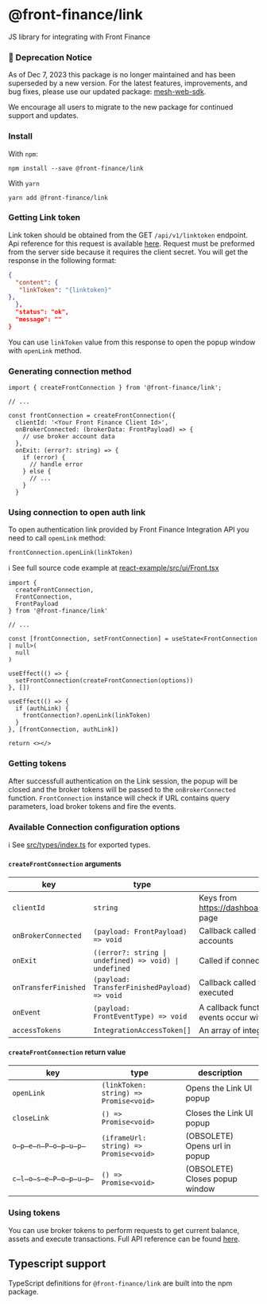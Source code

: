 # @front-finance/link

JS library for integrating with Front Finance

### 📌 Deprecation Notice

As of Dec 7, 2023 this package is no longer maintained and has been superseded by a new version. For the latest features, improvements, and bug fixes, please use our updated package: [mesh-web-sdk](https://github.com/FrontFin/mesh-web-sdk).

We encourage all users to migrate to the new package for continued support and updates.

### Install

With `npm`:

```
npm install --save @front-finance/link
```

With `yarn`

```
yarn add @front-finance/link
```

### Getting Link token

Link token should be obtained from the GET `/api/v1/linktoken` endpoint. Api reference for this request is available [here](https://integration-api.getfront.com/apireference#tag/Managed-Account-Authentication/paths/~1api~1v1~1linktoken/post). Request must be preformed from the server side because it requires the client secret. You will get the response in the following format:

```json
{
  "content": {
   "linkToken": "{linktoken}"
},
  },
  "status": "ok",
  "message": ""
}
```

You can use `linkToken` value from this response to open the popup window with `openLink` method.

### Generating connection method

```tsx
import { createFrontConnection } from '@front-finance/link';

// ...

const frontConnection = createFrontConnection({
  clientId: '<Your Front Finance Client Id>',
  onBrokerConnected: (brokerData: FrontPayload) => {
    // use broker account data
  },
  onExit: (error?: string) => {
    if (error) {
      // handle error
    } else {
      // ...
    }
  }

```

### Using connection to open auth link

To open authentication link provided by Front Finance Integration API you need to call `openLink` method:

```tsx
frontConnection.openLink(linkToken)
```

ℹ️ See full source code example at [react-example/src/ui/Front.tsx](../../examples/react-example/src/ui/Front.tsx)

```tsx
import {
  createFrontConnection,
  FrontConnection,
  FrontPayload
} from '@front-finance/link'

// ...

const [frontConnection, setFrontConnection] = useState<FrontConnection | null>(
  null
)

useEffect(() => {
  setFrontConnection(createFrontConnection(options))
}, [])

useEffect(() => {
  if (authLink) {
    frontConnection?.openLink(linkToken)
  }
}, [frontConnection, authLink])

return <></>
```

### Getting tokens

After successfull authentication on the Link session, the popup will be closed and the broker tokens will be passed to the `onBrokerConnected` function.
`FrontConnection` instance will check if URL contains query parameters, load broker tokens and fire the events.

### Available Connection configuration options

ℹ️ See [src/types/index.ts](src/utils/types.ts) for exported types.

#### `createFrontConnection` arguments

| key                  | type                                                   | description                                                                          |
| -------------------- | ------------------------------------------------------ | ------------------------------------------------------------------------------------ |
| `clientId`           | `string`                                               | Keys from https://dashboard.getfront.com/company/keys page                           |
| `onBrokerConnected`  | `(payload: FrontPayload) => void`                      | Callback called when users connects their accounts                                   |
| `onExit`             | `((error?: string \| undefined) => void) \| undefined` | Called if connection not happened                                                    |
| `onTransferFinished` | `(payload: TransferFinishedPayload) => void`           | Callback called when a crypto transfer is executed                                   |
| `onEvent`            | `(payload: FrontEventType) => void`                    | A callback function that is called when various events occur within the Front iframe |
| `accessTokens`       | `IntegrationAccessToken[]`                             | An array of integration access tokens                                                |

#### `createFrontConnection` return value

| key          | type                                   | description                    |
| ------------ | -------------------------------------- | ------------------------------ |
| `openLink`   | `(linkToken: string) => Promise<void>` | Opens the Link UI popup        |
| `closeLink`  | `() => Promise<void>`                  | Closes the Link UI popup       |
| `o̶p̶e̶n̶P̶o̶p̶u̶p̶`  | `(iframeUrl: string) => Promise<void>` | (OBSOLETE) Opens url in popup  |
| `c̶l̶o̶s̶e̶P̶o̶p̶u̶p̶` | `() => Promise<void>`                  | (OBSOLETE) Closes popup window |

### Using tokens

You can use broker tokens to perform requests to get current balance, assets and execute transactions. Full API reference can be found [here](https://integration-api.getfront.com/apireference).

## Typescript support

TypeScript definitions for `@front-finance/link` are built into the npm package.
